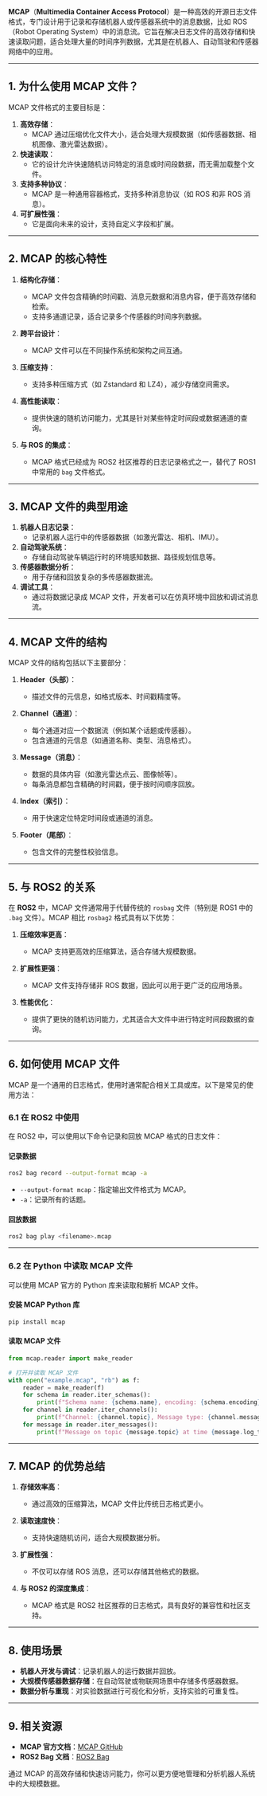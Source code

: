 **MCAP**（**Multimedia Container Access Protocol**）是一种高效的开源日志文件格式，专门设计用于记录和存储机器人或传感器系统中的消息数据，比如 ROS（Robot Operating System）中的消息流。它旨在解决日志文件的高效存储和快速读取问题，适合处理大量的时间序列数据，尤其是在机器人、自动驾驶和传感器网络中的应用。

---

## **1. 为什么使用 MCAP 文件？**

MCAP 文件格式的主要目标是：
1. **高效存储**：
   - MCAP 通过压缩优化文件大小，适合处理大规模数据（如传感器数据、相机图像、激光雷达数据）。
2. **快速读取**：
   - 它的设计允许快速随机访问特定的消息或时间段数据，而无需加载整个文件。
3. **支持多种协议**：
   - MCAP 是一种通用容器格式，支持多种消息协议（如 ROS 和非 ROS 消息）。
4. **可扩展性强**：
   - 它是面向未来的设计，支持自定义字段和扩展。

---

## **2. MCAP 的核心特性**

1. **结构化存储**：
   - MCAP 文件包含精确的时间戳、消息元数据和消息内容，便于高效存储和检索。
   - 支持多通道记录，适合记录多个传感器的时间序列数据。

2. **跨平台设计**：
   - MCAP 文件可以在不同操作系统和架构之间互通。

3. **压缩支持**：
   - 支持多种压缩方式（如 Zstandard 和 LZ4），减少存储空间需求。

4. **高性能读取**：
   - 提供快速的随机访问能力，尤其是针对某些特定时间段或数据通道的查询。

5. **与 ROS 的集成**：
   - MCAP 格式已经成为 ROS2 社区推荐的日志记录格式之一，替代了 ROS1 中常用的 `bag` 文件格式。

---

## **3. MCAP 文件的典型用途**

1. **机器人日志记录**：
   - 记录机器人运行中的传感器数据（如激光雷达、相机、IMU）。
2. **自动驾驶系统**：
   - 存储自动驾驶车辆运行时的环境感知数据、路径规划信息等。
3. **传感器数据分析**：
   - 用于存储和回放复杂的多传感器数据流。
4. **调试工具**：
   - 通过将数据记录成 MCAP 文件，开发者可以在仿真环境中回放和调试消息流。

---

## **4. MCAP 文件的结构**

MCAP 文件的结构包括以下主要部分：

1. **Header（头部）**：
   - 描述文件的元信息，如格式版本、时间戳精度等。

2. **Channel（通道）**：
   - 每个通道对应一个数据流（例如某个话题或传感器）。
   - 包含通道的元信息（如通道名称、类型、消息格式）。

3. **Message（消息）**：
   - 数据的具体内容（如激光雷达点云、图像帧等）。
   - 每条消息都包含精确的时间戳，便于按时间顺序回放。

4. **Index（索引）**：
   - 用于快速定位特定时间段或通道的消息。

5. **Footer（尾部）**：
   - 包含文件的完整性校验信息。

---

## **5. 与 ROS2 的关系**

在 **ROS2** 中，MCAP 文件通常用于代替传统的 `rosbag` 文件（特别是 ROS1 中的 `.bag` 文件）。MCAP 相比 `rosbag2` 格式具有以下优势：

1. **压缩效率更高**：
   - MCAP 支持更高效的压缩算法，适合存储大规模数据。
   
2. **扩展性更强**：
   - MCAP 文件支持存储非 ROS 数据，因此可以用于更广泛的应用场景。

3. **性能优化**：
   - 提供了更快的随机访问能力，尤其适合大文件中进行特定时间段数据的查询。

---

## **6. 如何使用 MCAP 文件**

MCAP 是一个通用的日志格式，使用时通常配合相关工具或库。以下是常见的使用方法：

### **6.1 在 ROS2 中使用**
在 ROS2 中，可以使用以下命令记录和回放 MCAP 格式的日志文件：

#### **记录数据**
```bash
ros2 bag record --output-format mcap -a
```
- `--output-format mcap`：指定输出文件格式为 MCAP。
- `-a`：记录所有的话题。

#### **回放数据**
```bash
ros2 bag play <filename>.mcap
```

---

### **6.2 在 Python 中读取 MCAP 文件**
可以使用 MCAP 官方的 Python 库来读取和解析 MCAP 文件。

#### **安装 MCAP Python 库**
```bash
pip install mcap
```

#### **读取 MCAP 文件**
```python
from mcap.reader import make_reader

# 打开并读取 MCAP 文件
with open("example.mcap", "rb") as f:
    reader = make_reader(f)
    for schema in reader.iter_schemas():
        print(f"Schema name: {schema.name}, encoding: {schema.encoding}")
    for channel in reader.iter_channels():
        print(f"Channel: {channel.topic}, Message type: {channel.message_encoding}")
    for message in reader.iter_messages():
        print(f"Message on topic {message.topic} at time {message.log_time}")
```

---

## **7. MCAP 的优势总结**

1. **存储效率高**：
   - 通过高效的压缩算法，MCAP 文件比传统日志格式更小。

2. **读取速度快**：
   - 支持快速随机访问，适合大规模数据分析。

3. **扩展性强**：
   - 不仅可以存储 ROS 消息，还可以存储其他格式的数据。

4. **与 ROS2 的深度集成**：
   - MCAP 格式是 ROS2 社区推荐的日志格式，具有良好的兼容性和社区支持。

---

## **8. 使用场景**
- **机器人开发与调试**：记录机器人的运行数据并回放。
- **大规模传感器数据存储**：在自动驾驶或物联网场景中存储多传感器数据。
- **数据分析与重现**：对实验数据进行可视化和分析，支持实验的可重复性。

---

## **9. 相关资源**
- **MCAP 官方文档**：[MCAP GitHub](https://github.com/foxglove/mcap)
- **ROS2 Bag 文档**：[ROS2 Bag](https://docs.ros.org/en/rolling/Concepts/Logging.html)

通过 MCAP 的高效存储和快速访问能力，你可以更方便地管理和分析机器人系统中的大规模数据。
